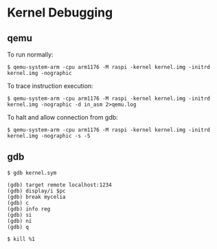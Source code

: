# Kernel Debugging

## qemu
To run normally:
~~~
$ qemu-system-arm -cpu arm1176 -M raspi -kernel kernel.img -initrd kernel.img -nographic
~~~
To trace instruction execution:
~~~
$ qemu-system-arm -cpu arm1176 -M raspi -kernel kernel.img -initrd kernel.img -nographic -d in_asm 2>qemu.log
~~~
To halt and allow connection from gdb:
~~~
$ qemu-system-arm -cpu arm1176 -M raspi -kernel kernel.img -initrd kernel.img -nographic -s -S
~~~

## gdb
~~~
$ gdb kernel.sym
~~~
~~~
(gdb) target remote localhost:1234
(gdb) display/i $pc
(gdb) break mycelia
(gdb) c
(gdb) info reg
(gdb) si
(gdb) ni
(gdb) q
~~~
~~~
$ kill %1
~~~
